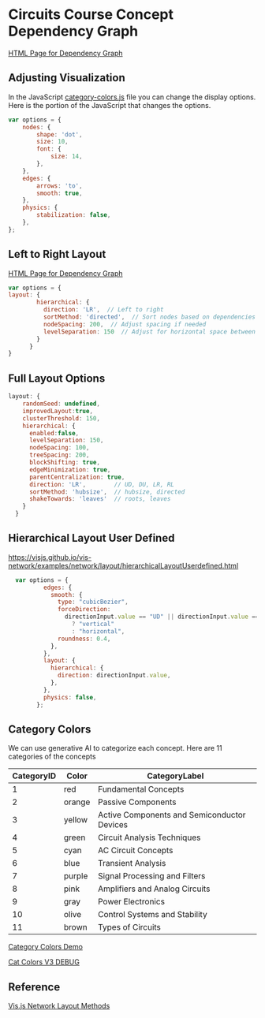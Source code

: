 # Circuits Course Concept Dependency Graph

[HTML Page for Dependency Graph](./category-colors.html)

## Adjusting Visualization

In the JavaScript [category-colors.js](./category-colors.js) file you can change the display options.
Here is the portion of the JavaScript that changes the options.

```js
var options = {
    nodes: {
        shape: 'dot',
        size: 10,
        font: {
            size: 14,
        },
    },
    edges: {
        arrows: 'to',
        smooth: true,
    },
    physics: {
        stabilization: false,
    },
};
```

## Left to Right Layout

[HTML Page for Dependency Graph](./lr-layout.html)

```js
var options = {
layout: {
        hierarchical: {
          direction: 'LR',  // Left to right
          sortMethod: 'directed',  // Sort nodes based on dependencies
          nodeSpacing: 200,  // Adjust spacing if needed
          levelSeparation: 150  // Adjust for horizontal space between levels
        }
      }
}
```

## Full Layout Options

```js
layout: {
    randomSeed: undefined,
    improvedLayout:true,
    clusterThreshold: 150,
    hierarchical: {
      enabled:false,
      levelSeparation: 150,
      nodeSpacing: 100,
      treeSpacing: 200,
      blockShifting: true,
      edgeMinimization: true,
      parentCentralization: true,
      direction: 'LR',        // UD, DU, LR, RL
      sortMethod: 'hubsize',  // hubsize, directed
      shakeTowards: 'leaves'  // roots, leaves
    }
  }
  ```

## Hierarchical Layout User Defined
https://visjs.github.io/vis-network/examples/network/layout/hierarchicalLayoutUserdefined.html

```js
  var options = {
          edges: {
            smooth: {
              type: "cubicBezier",
              forceDirection:
                directionInput.value == "UD" || directionInput.value == "DU"
                  ? "vertical"
                  : "horizontal",
              roundness: 0.4,
            },
          },
          layout: {
            hierarchical: {
              direction: directionInput.value,
            },
          },
          physics: false,
        };
```

## Category Colors

We can use generative AI to categorize each concept.
Here are 11 categories of the concepts

| CategoryID | Color  | CategoryLabel                                |
|------------|--------|----------------------------------------------|
| 1          | red    | Fundamental Concepts                         |
| 2          | orange | Passive Components                           |
| 3          | yellow | Active Components and Semiconductor Devices  |
| 4          | green  | Circuit Analysis Techniques                  |
| 5          | cyan   | AC Circuit Concepts                          |
| 6          | blue   | Transient Analysis                           |
| 7          | purple | Signal Processing and Filters                |
| 8          | pink   | Amplifiers and Analog Circuits               |
| 9          | gray   | Power Electronics                            |
| 10         | olive  | Control Systems and Stability                |
| 11         | brown  | Types of Circuits                            |


[Category Colors Demo](./category-colors.html)

[Cat Colors V3 DEBUG](./cat-colors-3.html)

## Reference

[Vis.js Network Layout Methods](https://visjs.github.io/vis-network/docs/network/#methodLayout)